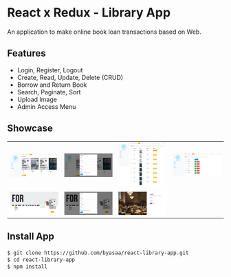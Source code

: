 # React x Redux - Library App

An application to make online book loan transactions based on Web.

## Features

* Login, Register, Logout
* Create, Read, Update, Delete (CRUD)
* Borrow and Return Book
* Search, Paginate, Sort
* Upload Image
* Admin Access Menu

## Showcase

<center>
  <table>
    <tr>
      <td><img width="100%" alt="chdemko" src="https://raw.githubusercontent.com/byasaa/react-library-app/master/ss/Screenshot_2020-07-13%20React%20App(1).png"></td>
      <td><img width="100%" alt="chdemko" src="https://raw.githubusercontent.com/byasaa/react-library-app/master/ss/Screenshot_2020-07-13%20React%20App(2).png"></td>
      <td><img width="100%" alt="chdemko" src="https://raw.githubusercontent.com/byasaa/react-library-app/master/ss/Screenshot_2020-07-13%20React%20App(3).png"></td>
      <td><img width="100%" alt="chdemko" src="https://raw.githubusercontent.com/byasaa/react-library-app/master/ss/Screenshot_2020-07-13%20React%20App(4).png"></td>
    </tr>
    <tr>
      <td><img width="100%" alt="chdemko" src="https://raw.githubusercontent.com/byasaa/react-library-app/master/ss/Screenshot_2020-07-13%20React%20App(5).png"></td>
      <td><img width="100%" alt="chdemko" src="https://raw.githubusercontent.com/byasaa/react-library-app/master/ss/Screenshot_2020-07-13%20React%20App(6).png"></td>
      <td><img width="100%" alt="chdemko" src="https://raw.githubusercontent.com/byasaa/react-library-app/master/ss/Screenshot_2020-07-13%20React%20App.png"></td>
    </tr>
  </table>
</center>

## Install App
```
$ git clone https://github.com/byasaa/react-library-app.git
$ cd react-library-app
$ npm install
```


